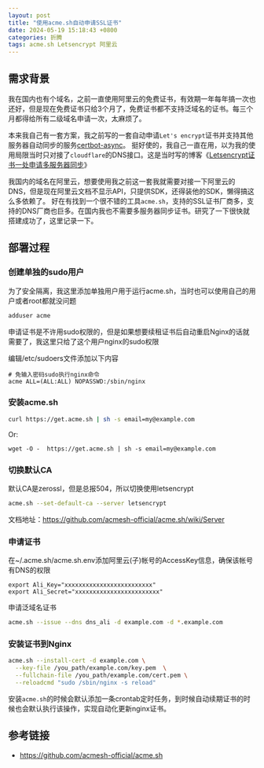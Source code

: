 ```yaml
---
layout: post
title: "使用acme.sh自动申请SSL证书"
date: 2024-05-19 15:18:43 +0800
categories: 折腾
tags: acme.sh Letsencrypt 阿里云
---
```


## 需求背景

我在国内也有个域名，之前一直使用阿里云的免费证书，有效期一年每年搞一次也还好，但是现在免费证书只给3个月了，免费证书都不支持泛域名的证书。每三个月都得给所有二级域名申请一次，太麻烦了。

本来我自己有一套方案，我之前写的一套自动申请`Let's encrypt`证书并支持其他服务器自动同步的服务[certbot-async](https://github.com/xubiaosunny/certbot-async)。
挺好使的，我自己一直在用，以为我的使用局限当时只对接了`cloudflare`的DNS接口。这是当时写的博客《[Letsencrypt证书一处申请多服务器同步](/post/letsencrypt_certificate_applies_for_multiple_server_synchronization.html)》

我国内的域名在阿里云，想要使用我之前这一套我就需要对接一下阿里云的DNS，但是现在阿里云文档不显示API，只提供SDK，还得装他的SDK，懒得搞这么多依赖了。
好在有找到一个很不错的工具`acme.sh`，支持的SSL证书厂商多，支持的DNS厂商也巨多。在国内我也不需要多服务器同步证书。研究了一下很快就搭建成功了，这里记录一下。

## 部署过程

### 创建单独的sudo用户

为了安全隔离，我这里添加单独用户用于运行acme.sh，当时也可以使用自己的用户或者root都就没问题

```bash
adduser acme
```

申请证书是不许用sudo权限的，但是如果想要续租证书后自动重启Nginx的话就需要了，我这里只给了这个用户nginx的sudo权限

编辑/etc/sudoers文件添加以下内容

```
# 免输入密码sudo执行nginx命令
acme ALL=(ALL:ALL) NOPASSWD:/sbin/nginx
```

### 安装acme.sh

```bash
curl https://get.acme.sh | sh -s email=my@example.com
```

Or:

```
wget -O -  https://get.acme.sh | sh -s email=my@example.com
```

### 切换默认CA

默认CA是zerossl，但是总报504，所以切换使用letsencrypt

```bash
acme.sh --set-default-ca --server letsencrypt
```

文档地址：https://github.com/acmesh-official/acme.sh/wiki/Server

### 申请证书

在~/.acme.sh/acme.sh.env添加阿里云(子)帐号的AccessKey信息，确保该帐号有DNS的权限

```
export Ali_Key="xxxxxxxxxxxxxxxxxxxxxxxxx"
export Ali_Secret="xxxxxxxxxxxxxxxxxxxxxxxx"
```

申请泛域名证书

```bash
acme.sh --issue --dns dns_ali -d example.com -d *.example.com
```

### 安装证书到Nginx

```bash
acme.sh --install-cert -d example.com \
  --key-file /you_path/example.com/key.pem  \
  --fullchain-file /you_path/example.com/cert.pem \
  --reloadcmd "sudo /sbin/nginx -s reload"
```

安装`acme.sh`的时候会默认添加一条crontab定时任务，到时候自动续期证书的时候也会默认执行该操作，实现自动化更新nginx证书。

## 参考链接

* https://github.com/acmesh-official/acme.sh
